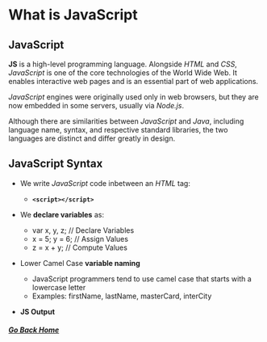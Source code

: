 # What is JavaScript



## JavaScript

**JS** is a high-level programming language. Alongside *HTML* and *CSS*, *JavaScript* is one of the core technologies of the World Wide Web. It enables interactive web pages and is an essential part of web applications. 

*JavaScript* engines were originally used only in web browsers, but they are now embedded in some servers, usually via *Node.js*. 

Although there are similarities between *JavaScript* and *Java*, including language name, syntax, and respective standard libraries, the two languages are distinct and differ greatly in design.



## JavaScript Syntax

- We write *JavaScript* code inbetween an *HTML* tag:
    - **`<script></script>`**
  
- We **declare variables** as:
    - var x, y, z;       // Declare Variables
    - x = 5; y = 6;      // Assign Values
    - z = x + y;         // Compute Values
  
- Lower Camel Case **variable naming**
    - JavaScript programmers tend to use camel case that starts with a lowercase letter
    - Examples: firstName, lastName, masterCard, interCity
  
- **JS Output**

##### [Go Back Home](README.md)